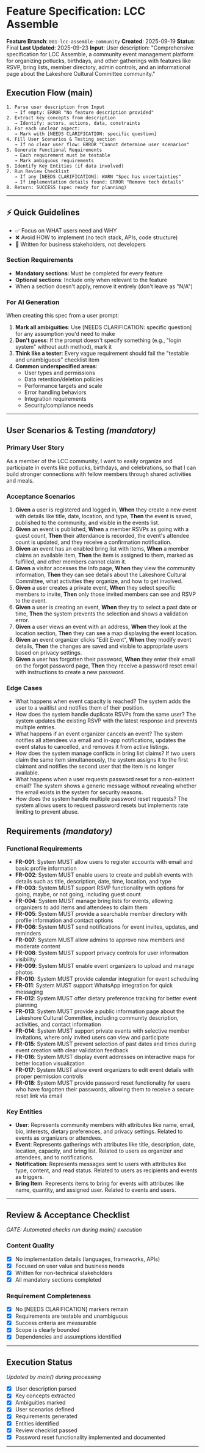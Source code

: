 # Feature Specification: LCC Assemble

**Feature Branch**: `001-lcc-assemble-community`
**Created**: 2025-09-19
**Status**: Final
**Last Updated**: 2025-09-23
**Input**: User description: "Comprehensive specification for LCC Assemble, a community event management platform for organizing potlucks, birthdays, and other gatherings with features like RSVP, bring lists, member directory, admin controls, and an informational page about the Lakeshore Cultural Committee community."

## Execution Flow (main)
```
1. Parse user description from Input
   → If empty: ERROR "No feature description provided"
2. Extract key concepts from description
   → Identify: actors, actions, data, constraints
3. For each unclear aspect:
   → Mark with [NEEDS CLARIFICATION: specific question]
4. Fill User Scenarios & Testing section
   → If no clear user flow: ERROR "Cannot determine user scenarios"
5. Generate Functional Requirements
   → Each requirement must be testable
   → Mark ambiguous requirements
6. Identify Key Entities (if data involved)
7. Run Review Checklist
   → If any [NEEDS CLARIFICATION]: WARN "Spec has uncertainties"
   → If implementation details found: ERROR "Remove tech details"
8. Return: SUCCESS (spec ready for planning)
```

---

## ⚡ Quick Guidelines
- ✅ Focus on WHAT users need and WHY
- ❌ Avoid HOW to implement (no tech stack, APIs, code structure)
- 👥 Written for business stakeholders, not developers

### Section Requirements
- **Mandatory sections**: Must be completed for every feature
- **Optional sections**: Include only when relevant to the feature
- When a section doesn't apply, remove it entirely (don't leave as "N/A")

### For AI Generation
When creating this spec from a user prompt:
1. **Mark all ambiguities**: Use [NEEDS CLARIFICATION: specific question] for any assumption you'd need to make
2. **Don't guess**: If the prompt doesn't specify something (e.g., "login system" without auth method), mark it
3. **Think like a tester**: Every vague requirement should fail the "testable and unambiguous" checklist item
4. **Common underspecified areas**:
   - User types and permissions
   - Data retention/deletion policies  
   - Performance targets and scale
   - Error handling behaviors
   - Integration requirements
   - Security/compliance needs

---

## User Scenarios & Testing *(mandatory)*

### Primary User Story
As a member of the LCC community, I want to easily organize and participate in events like potlucks, birthdays, and celebrations, so that I can build stronger connections with fellow members through shared activities and meals.

### Acceptance Scenarios
1. **Given** a user is registered and logged in, **When** they create a new event with details like title, date, location, and type, **Then** the event is saved, published to the community, and visible in the events list.
2. **Given** an event is published, **When** a member RSVPs as going with a guest count, **Then** their attendance is recorded, the event's attendee count is updated, and they receive a confirmation notification.
3. **Given** an event has an enabled bring list with items, **When** a member claims an available item, **Then** the item is assigned to them, marked as fulfilled, and other members cannot claim it.
4. **Given** a visitor accesses the Info page, **When** they view the community information, **Then** they can see details about the Lakeshore Cultural Committee, what activities they organize, and how to get involved.
5. **Given** a user creates a private event, **When** they select specific members to invite, **Then** only those invited members can see and RSVP to the event.
6. **Given** a user is creating an event, **When** they try to select a past date or time, **Then** the system prevents the selection and shows a validation error.
7. **Given** a user views an event with an address, **When** they look at the location section, **Then** they can see a map displaying the event location.
8. **Given** an event organizer clicks "Edit Event", **When** they modify event details, **Then** the changes are saved and visible to appropriate users based on privacy settings.
9. **Given** a user has forgotten their password, **When** they enter their email on the forgot password page, **Then** they receive a password reset email with instructions to create a new password.

### Edge Cases
- What happens when event capacity is reached? The system adds the user to a waitlist and notifies them of their position.
- How does the system handle duplicate RSVPs from the same user? The system updates the existing RSVP with the latest response and prevents multiple entries.
- What happens if an event organizer cancels an event? The system notifies all attendees via email and in-app notifications, updates the event status to cancelled, and removes it from active listings.
- How does the system manage conflicts in bring list claims? If two users claim the same item simultaneously, the system assigns it to the first claimant and notifies the second user that the item is no longer available.
- What happens when a user requests password reset for a non-existent email? The system shows a generic message without revealing whether the email exists in the system for security reasons.
- How does the system handle multiple password reset requests? The system allows users to request password resets but implements rate limiting to prevent abuse.

## Requirements *(mandatory)*

### Functional Requirements
- **FR-001**: System MUST allow users to register accounts with email and basic profile information
- **FR-002**: System MUST enable users to create and publish events with details such as title, description, date, time, location, and type
- **FR-003**: System MUST support RSVP functionality with options for going, maybe, or not going, including guest count
- **FR-004**: System MUST manage bring lists for events, allowing organizers to add items and attendees to claim them
- **FR-005**: System MUST provide a searchable member directory with profile information and contact options
- **FR-006**: System MUST send notifications for event invites, updates, and reminders
- **FR-007**: System MUST allow admins to approve new members and moderate content
- **FR-008**: System MUST support privacy controls for user information visibility
- **FR-009**: System MUST enable event organizers to upload and manage photos
- **FR-010**: System MUST provide calendar integration for event scheduling
- **FR-011**: System MUST support WhatsApp integration for quick messaging
- **FR-012**: System MUST offer dietary preference tracking for better event planning
- **FR-013**: System MUST provide a public information page about the Lakeshore Cultural Committee, including community description, activities, and contact information
- **FR-014**: System MUST support private events with selective member invitations, where only invited users can view and participate
- **FR-015**: System MUST prevent selection of past dates and times during event creation with clear validation feedback
- **FR-016**: System MUST display event addresses on interactive maps for better location visualization
- **FR-017**: System MUST allow event organizers to edit event details with proper permission controls
- **FR-018**: System MUST provide password reset functionality for users who have forgotten their passwords, allowing them to receive a secure reset link via email

### Key Entities
- **User**: Represents community members with attributes like name, email, bio, interests, dietary preferences, and privacy settings. Related to events as organizers or attendees.
- **Event**: Represents gatherings with attributes like title, description, date, location, capacity, and bring list. Related to users as organizer and attendees, and to notifications.
- **Notification**: Represents messages sent to users with attributes like type, content, and read status. Related to users as recipients and events as triggers.
- **Bring Item**: Represents items to bring for events with attributes like name, quantity, and assigned user. Related to events and users.

---

## Review & Acceptance Checklist
*GATE: Automated checks run during main() execution*

### Content Quality
- [x] No implementation details (languages, frameworks, APIs)
- [x] Focused on user value and business needs
- [x] Written for non-technical stakeholders
- [x] All mandatory sections completed

### Requirement Completeness
- [x] No [NEEDS CLARIFICATION] markers remain
- [x] Requirements are testable and unambiguous  
- [x] Success criteria are measurable
- [x] Scope is clearly bounded
- [x] Dependencies and assumptions identified

---

## Execution Status
*Updated by main() during processing*

- [x] User description parsed
- [x] Key concepts extracted
- [x] Ambiguities marked
- [x] User scenarios defined
- [x] Requirements generated
- [x] Entities identified
- [x] Review checklist passed
- [x] Password reset functionality implemented and documented

---
